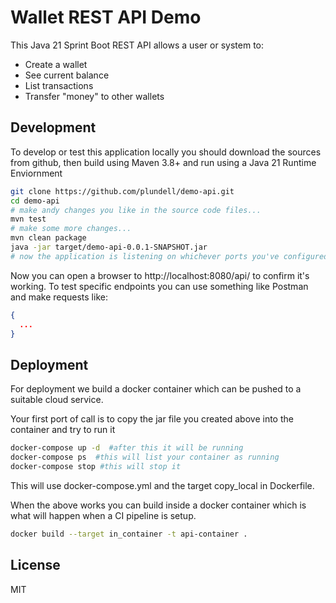 # Wallet REST API Demo

This Java 21 Sprint Boot REST API allows a user or system to:
- Create a wallet
- See current balance
- List transactions
- Transfer "money" to other wallets




## Development

To develop or test this application locally you should download the sources from github, then build using Maven 3.8+ and run using a Java 21 Runtime Enviornment

```bash
git clone https://github.com/plundell/demo-api.git
cd demo-api
# make andy changes you like in the source code files...
mvn test
# make some more changes...
mvn clean package
java -jar target/demo-api-0.0.1-SNAPSHOT.jar
# now the application is listening on whichever ports you've configured. 8080 by default.
```
Now you can open a browser to http://localhost:8080/api/ to confirm it's working. To test specific endpoints you can use something like Postman and make requests like:

```json
{
  ...
}
```


## Deployment

For deployment we build a docker container which can be pushed to a suitable cloud service. 

Your first port of call is to copy the jar file you created above into the container and try to run it 
```bash
docker-compose up -d  #after this it will be running
docker-compose ps  #this will list your container as running
docker-compose stop #this will stop it
```
This will use docker-compose.yml and the target copy_local in Dockerfile.

When the above works you can build inside a docker container which is what will happen when a CI pipeline is setup. 
```bash
docker build --target in_container -t api-container .
```



## License

MIT 